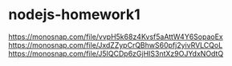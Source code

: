 # nodejs-homework1

https://monosnap.com/file/vvpH5k68z4Kvsf5aAttW4Y6SopaoEx
https://monosnap.com/file/JxdZZypCrQBhwS60pfj2yivRVLCQoL
https://monosnap.com/file/J5IQCDp6zGjHIS3ntXz9OJYdxNOdtQ
